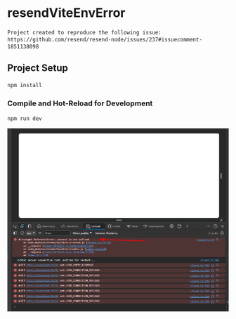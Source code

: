 # resendViteEnvError

    Project created to reproduce the following issue: https://github.com/resend/resend-node/issues/237#issuecomment-1851138098

## Project Setup

```sh
npm install
```

### Compile and Hot-Reload for Development

```sh
npm run dev
```

![Alt text](image.png)
